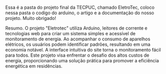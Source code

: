 Essa é a pasta do projeto final da TECPUC, chamado EletroTec, coloco nessa pasta o codigo do arduino, o artigo e a documentação do nosso projeto. Muito obrigado!

﻿Resumo. O projeto "Eletrotec" utiliza Arduino, leitores de corrente e tecnologias web para criar um sistema simples e acessível de monitoramento de energia. Ao acompanhar o consumo de aparelhos elétricos, os usuários podem identificar padrões, resultando em uma economia notável. A interface intuitiva do site torna o monitoramento fácil para todos. Este projeto visa enfrentar o desafio dos altos custos de energia, proporcionando uma solução prática para promover a eficiência energética em residências.

